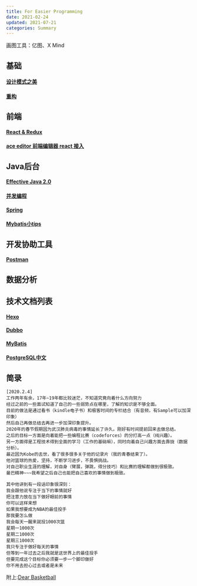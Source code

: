 ```yaml
---
title: For Easier Programming
date: 2021-02-24
updated: 2021-07-21
categories: Summary
---
```

画图工具：亿图、X Mind

## 基础
#### [设计模式之美](https://github.com/LayneHuang/ForEasyCode/blob/master/normal/design_pattern/design_pattern_beauty.md)
#### [重构](https://github.com/LayneHuang/ForEasyCode/blob/master/normal/restructure.md)

## 前端
#### [React & Redux](https://github.com/LayneHuang/ForEasyCode/blob/master/website/react/react.md)
#### [ace editor 前端编辑器 react 接入](https://github.com/LayneHuang/ForEasyCode/blob/master/website/react/ace_editor.md)

## Java后台
#### [Effective Java 2.0](https://github.com/LayneHuang/ForEasyCode/blob/master/java/effective_java.md)
#### [并发编程](https://github.com/LayneHuang/ForEasyCode/blob/master/java/concurrent_programming/concurrent_programming.md)
#### [Spring](https://github.com/LayneHuang/ForEasyCode/blob/master/java/spring/spring.md)
#### [Mybatis小tips](https://github.com/LayneHuang/ForEasyCode/blob/master/java/mybatis/mybatis_tips.md)

## 开发协助工具
#### [Postman]()

## 数据分析

## 技术文档列表
#### [Hexo](https://hexo.io/zh-cn/docs/configuration)
#### [Dubbo](https://dubbo.apache.org/zh/docs/)
#### [MyBatis](https://mybatis.org/mybatis-3/zh/index.html)
#### [PostgreSQL中文](http://www.postgres.cn/docs/12/)

<!-- more -->
## 简录
```text
[2020.2.4]
工作两年有余，17年~19年都比较迷茫，不知道究竟向着什么方向努力
经过之前的一些面试知道了自己的一些弱势点在哪里，了解的知识是不够全面。
目前的做法是通过看书（kindle电子书）和极客时间的专栏结合（有音频，有Sample可以加深印象）
然后自己再做总结去再进一步加深印象提升。
2020年的春节假期因为武汉肺炎病毒的事情延长了许久。刚好有时间提前回来去做总结。
之后的目标一方面是向着能把一些编程比赛（codeforces）的分打高一点（纯兴趣）。
另一方面得是工程技术得到全面的学习（工作的基础嘛），同时向着自己兴趣方面去靠拢（数据分析）。
最近因为Kobe的去世，看了很多很多关于他的记录片（我的青春结束了）。
他对篮球的热爱，坚持，不断学习进步，不畏惧挑战。
对自己职业生涯的理解，对自身（臂展，弹跳，得分技巧）和比赛的理解都做到很极致。
曼巴精神~~~我希望之后自己也能把自己喜欢的事情做到极致。

其中他讲到有一段话印象很深刻：
我会跟他说专注于当下的事情就好
把注意力放在当下做好眼前的事情
你可以这样来想
如果我想要成为NBA的最佳投手
那我要怎么做
我会每天一醒来就投1000次篮
星期一1000次
星期二1000次
星期三1000次
我只专注于做好每天的事情
但等到一年过去之后我就是这世界上的最佳投手
但要完成这个目标你必须要一步一个脚印做好
你不用去担心过去或者是未来
```
附上:[Dear Basketball](https://www.bilibili.com/video/av16997700?from=search&seid=1465929823314277301)

